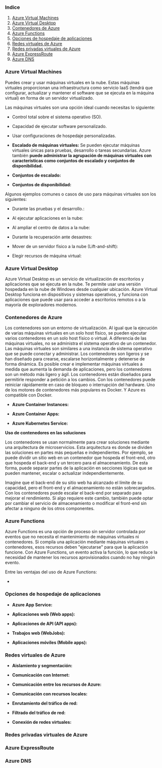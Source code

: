 ### Indice

1. [Azure Virtual Machines](#id1)
2. [Azure Virtual Desktop](#id2)
3. [Contenedores de Azure](#id3)
4. [Azure Functions](#id4)
5. [Opciones de hospedaje de aplicaciones](#id5)
6. [Redes virtuales de Azure](#id6)
7. [Redes privadas virtuales de Azure](#id7)
8. [Azure ExpressRoute](#id8)
9. [Azure DNS](#id9)

### Azure Virtual Machines <div id='id1'/>

Puedes crear y usar máquinas virtuales en la nube. Estas máquinas virtuales proporcionan una infraestructura como servicio IaaS (tendrá que configurar, actualizar y mantener el software que se ejecuta en la máquina virtual) en forma de un servidor virtualizado.

Las máquinas virtuales son una opción ideal cuando necesitas lo siguiente:

* Control total sobre el sistema operativo (SO).
* Capacidad de ejecutar software personalizado.
* Usar configuraciones de hospedaje personalizadas.

* **Escalado de máquinas virtuales:** Se pueden ejecutar máquinas virtuales únicas para pruebas, desarrollo o tareas secundarias. Azure también **puede administrar la agrupación de máquinas virtuales con características como conjuntos de escalado y conjuntos de disponibilidad.**


* **Conjuntos de escalado:** 

* **Conjuntos de disponibilidad:**

Algunos ejemplos comunes o casos de uso para máquinas virtuales son los siguientes:

* Durante las pruebas y el desarrollo.:

* Al ejecutar aplicaciones en la nube:

* Al ampliar el centro de datos a la nube:

* Durante la recuperación ante desastres:

* Mover de un servidor físico a la nube (Lift-and-shift):

* Elegir recursos de máquina virtual:


### Azure Virtual Desktop <div id='id2'/>

Azure Virtual Desktop es un servicio de virtualización de escritorios y aplicaciones que se ejecuta en la nube. Te permite usar una versión hospedada en la nube de Windows desde cualquier ubicación. Azure Virtual Desktop funciona en dispositivos y sistemas operativos, y funciona con aplicaciones que puede usar para acceder a escritorios remotos o a la mayoría de exploradores modernos.


### Contenedores de Azure <div id='id3'/>

Los contenedores son un entorno de virtualización. Al igual que la ejecución de varias máquinas virtuales en un solo host físico, se pueden ejecutar varios contenedores en un solo host físico o virtual. A diferencia de las máquinas virtuales, no se administra el sistema operativo de un contenedor. Las máquinas virtuales son similares a una instancia de sistema operativo que se puede conectar y administrar. Los contenedores son ligeros y se han diseñado para crearse, escalarse horizontalmente y detenerse de forma dinámica. Es posible crear e implementar máquinas virtuales a medida que aumenta la demanda de aplicaciones, pero los contenedores son un método más ligero y ágil. Los contenedores están diseñados para permitirle responder a petición a los cambios. Con los contenedores puede reiniciar rápidamente en caso de bloqueo o interrupción del hardware. Uno de los motores de contenedores más populares es Docker. Y Azure es compatible con Docker.


* **Azure Container Instances:**

* **Azure Container Apps:**

* **Azure Kubernetes Service:**

**Uso de contenedores en las soluciones**

Los contenedores se usan normalmente para crear soluciones mediante una arquitectura de microservicios. Esta arquitectura es donde se dividen las soluciones en partes más pequeñas e independientes. Por ejemplo, se puede dividir un sitio web en un contenedor que hospeda el front-end, otro que hospeda el back-end y un tercero para el almacenamiento. De esta forma, puede separar partes de la aplicación en secciones lógicas que se pueden mantener, escalar o actualizar independientemente.

Imagine que el back-end de su sitio web ha alcanzado el límite de su capacidad, pero el front-end y el almacenamiento no están sobrecargados. Con los contenedores puede escalar el back-end por separado para mejorar el rendimiento. Si algo requiere este cambio, también puede optar por cambiar el servicio de almacenamiento o modificar el front-end sin afectar a ninguno de los otros componentes.


### Azure Functions <div id='id4'/>

Azure Functions es una opción de proceso sin servidor controlada por eventos que no necesita el mantenimiento de máquinas virtuales ni contenedores. Si compila una aplicación mediante máquinas virtuales o contenedores, esos recursos deben "ejecutarse" para que la aplicación funcione. Con Azure Functions, un evento activa la función, lo que reduce la necesidad de mantener los recursos aprovisionados cuando no hay ningún evento.

Entre las ventajas del uso de Azure Functions:

* 


### Opciones de hospedaje de aplicaciones <div id='id5'/>

* **Azure App Service:**


* **Aplicaciones web (Web apps):**

* **Aplicaciones de API (API apps):**

* **Trabajos web (WebJobs):**

* **Aplicaciones móviles (Mobile apps):**


### Redes virtuales de Azure <div id='id6'/>

* **Aislamiento y segmentación:**

* **Comunicación con Internet:**

* **Comunicación entre los recursos de Azure:**

* **Comunicación con recursos locales:**

* **Enrutamiento del tráfico de red:**

* **Filtrado del tráfico de red:**

* **Conexión de redes virtuales:**


### Redes privadas virtuales de Azure <div id='id7'/>



### Azure ExpressRoute <div id='id8'/>



### Azure DNS <div id='id9'/>